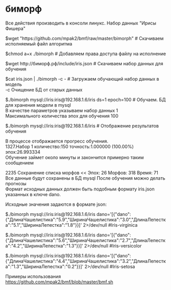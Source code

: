 # биморф
<p>Все действия производить в консоли линукс. Набор данных "Ирисы Фишера"

<p>$wget "https://github.com/mpak2/bmf/raw/master/bimorph" # Скачиваем исполняемый файл алгоритма
<p>$chmod a+x ./bimorph # Добавляем права доступа файлу на исполнение
<p>$wget http://биморф.рф/include/iris.json # Cкачиваем  набор данных для обучения
<p>$cat iris.json | ./bimorph -c - # Загружаем обучающий набор данных в модель
<br>-c Очищение БД от старых данных
<p>$./bimorph mysql://iris:iris@192.168.1.6/iris ds=1 epoch=100 # Обучаем. БД для хранения модели в mysql
<br>В качестве параметров указываем набор данных 1
<br>Максимального количества эпох для обучения 100

<p>$./bimorph mysql://iris:iris@192.168.1.6/iris # Отображение результатов обучения

<p>В процессе отображается прогресс обучения.
<br>1327.Набор 1 количество:150 точность:1.000000 (100.00%) эпох:26.993334
<br>Обучение займет около минуты и закончится примерно таким сообщением

<p>2235 Сохранение списка морфов << Эпох: 26 Морфов: 318 Время: 71
<br>Все данные будут сохранены в БД mysql После обучения можно делать прогнозы
<br>Формат исходных данных должен быть подобным формату iris.json указанных в ключе dano.

<p>Исходные значения задаются в формате json:

<p>$./bimorph mysql://iris:iris@192.168.1.6/iris dano='[{"dano":{"ДлинаЧашелистика":"5.9","ШиринаЧашелистика":"3.0","ДлинаЛепестка":"5.1","ШиринаЛепестка":"1.8"}}]' 2>/dev/null #Iris-virginica
<p>$./bimorph mysql://iris:iris@192.168.1.6/iris dano='[{"dano":{"ДлинаЧашелистика":"5.6","ШиринаЧашелистика":"2.7","ДлинаЛепестка":"4.2","ШиринаЛепестка":"1.3"}}]' 2>/dev/null #Iris-versicolor
<p>$./bimorph mysql://iris:iris@192.168.1.6/iris dano='[{"dano":{"ДлинаЧашелистика":"4.4","ШиринаЧашелистика":"3.2","ДлинаЛепестка":"1.3","ШиринаЛепестка":"0.2"}}]' 2>/dev/null #Iris-setosa

Примеры использования https://github.com/mpak2/bmf/blob/master/bmf.sh
